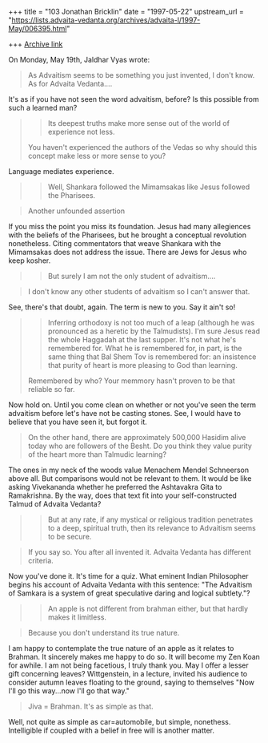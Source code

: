 +++
title = "103 Jonathan Bricklin"
date = "1997-05-22"
upstream_url = "https://lists.advaita-vedanta.org/archives/advaita-l/1997-May/006395.html"

+++
[Archive link](https://lists.advaita-vedanta.org/archives/advaita-l/1997-May/006395.html)

On Monday, May 19th, Jaldhar Vyas wrote:

> As Advaitism seems to be something you just invented, I don't know.  As
> for Advaita Vedanta....

It's as if you have not seen the word advaitism, before?  Is this possible
from such a learned man?

> > Its
> > deepest truths make more sense out of
> > the world of experience not less.
>
> You haven't experienced the authors of the Vedas so why should this
> concept make less or more sense to you?

Language mediates experience.
>
> >  Well, Shankara followed the Mimamsakas like Jesus followed the
Pharisees.

> Another unfounded assertion

If you miss the point you miss its foundation.  Jesus had many allegiences
with the beliefs of the Pharisees, but he brought a conceptual revolution
nonetheless.  Citing commentators that weave Shankara with the Mimamsakas
does not address the issue.  There are Jews for Jesus who keep kosher.


> > But surely I am not the only student of advaitism....

> I don't know any other students of advaitism so I can't answer that.

See, there's that doubt, again.  The term is new to you.  Say it ain't so!

> > Inferring orthodoxy is
> > not too much of a leap (although he was pronounced as a heretic by the
> > Talmudists).  I'm sure Jesus read the whole Haggadah at the last
supper.
> > It's not what he's remembered for.  What he is remembered for, in part,
is
> > the same thing that Bal Shem Tov is remembered for:  an insistence that
> > purity of heart is more pleasing to God than learning.
>
> Remembered by who?  Your memmory hasn't proven to be that reliable so
far.

Now hold on.  Until you come clean on whether or not you've seen the term
advaitism before let's have not be casting stones.  See, I would have to
believe that you have seen it, but forgot it.

> On the other hand, there are approximately 500,000 Hasidim alive today
who
> are followers of the Besht.  Do you think they value purity of the heart
> more than Talmudic learning?
>
The ones in my neck of the woods value Menachem Mendel Schneerson above
all.  But comparisons would not be relevant to them.  It would be like
asking Vivekananda whether he preferred the Ashtavakra Gita to Ramakrishna.
 By the way, does that text fit into your self-constructed Talmud of
Advaita Vedanta?


>>But at any rate, if any mystical or religious tradition penetrates to a
deep, spiritual truth, then its relevance to Advaitism seems to be secure.

> If you say so.  You after all invented it.  Advaita Vedanta has different
> criteria.

Now you've done it.  It's time for a quiz.  What eminent Indian Philosopher
begins his account of Advaita Vedanta with this sentence:  "The Advaitism
of Samkara is a system of great speculative daring and logical subtlety."?

> > An apple is not different from brahman either, but that hardly makes it
> > limitless.

> Because you don't understand its true nature.

I am happy to contemplate the true nature of an apple as it relates to
Brahman.  It sincerely makes me happy to do so.  It will become my Zen Koan
for awhile.  I am not being facetious, I truly thank you.  May I offer a
lesser gift concerning leaves?  Wittgenstein, in a lecture, invited his
audience to consider autumn leaves floating to the ground, saying to
themselves "Now I'll go this way...now I'll go that way."

 > Jiva = Brahman.  It's as simple as that.

Well, not quite as simple as car=automobile, but simple, nonethess.
Intelligible if coupled with a belief in free will is another matter.

